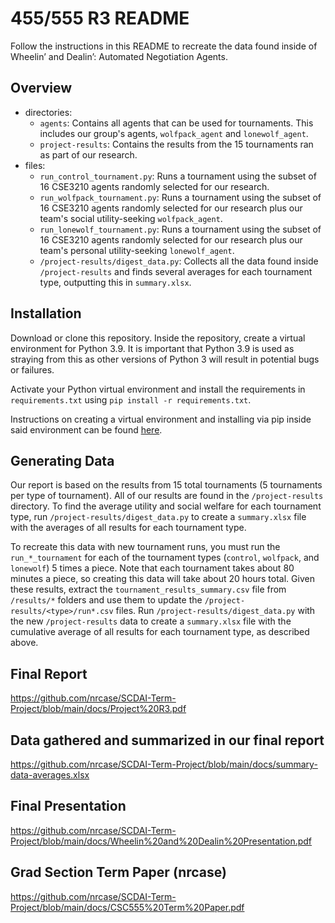 # 455/555 R3 README
Follow the instructions in this README to recreate the data found inside of Wheelin’ and Dealin’: Automated Negotiation Agents.

## Overview
- directories:
    - `agents`: Contains all agents that can be used for tournaments. This includes our group's agents, `wolfpack_agent` and `lonewolf_agent`.
    - `project-results`: Contains the results from the 15 tournaments ran as part of our research.
- files:
    - `run_control_tournament.py`: Runs a tournament using the subset of 16 CSE3210 agents randomly selected for our research. 
    - `run_wolfpack_tournament.py`: Runs a tournament using the subset of 16 CSE3210 agents randomly selected for our research plus our team's social utility-seeking `wolfpack_agent`.  
    - `run_lonewolf_tournament.py`: Runs a tournament using the subset of 16 CSE3210 agents randomly selected for our research plus our team's personal utility-seeking `lonewolf_agent`. 
    - `/project-results/digest_data.py`: Collects all the data found inside `/project-results` and finds several averages for each tournament type, outputting this in `summary.xlsx`.

## Installation
Download or clone this repository. Inside the repository, create a virtual environment for Python 3.9. It is important that Python 3.9 is used as straying from this as other versions of Python 3 will result in potential bugs or failures.

Activate your Python virtual environment and install the requirements in `requirements.txt` using `pip install -r requirements.txt`.

Instructions on creating a virtual environment and installing via pip inside said environment can be found [here](https://packaging.python.org/en/latest/guides/installing-using-pip-and-virtual-environments/#creating-a-virtual-environment).

## Generating Data
Our report is based on the results from 15 total tournaments (5 tournaments per type of tournament). All of our results are found in the `/project-results` directory. To find the average utility and social welfare for each tournament type, run `/project-results/digest_data.py` to create a `summary.xlsx` file with the averages of all results for each tournament type.

To recreate this data with new tournament runs, you must run the `run_*_tournament` for each of the tournament types (`control`, `wolfpack`, and `lonewolf`) 5 times a piece. Note that each tournament takes about 80 minutes a piece, so creating this data will take about 20 hours total. Given these results, extract the `tournament_results_summary.csv` file from `/results/*` folders and use them to update the `/project-results/<type>/run*.csv` files. Run `/project-results/digest_data.py` with the new `/project-results` data to create a `summary.xlsx` file with the cumulative average of all results for each tournament type, as described above.

## Final Report
https://github.com/nrcase/SCDAI-Term-Project/blob/main/docs/Project%20R3.pdf

## Data gathered and summarized in our final report
https://github.com/nrcase/SCDAI-Term-Project/blob/main/docs/summary-data-averages.xlsx

## Final Presentation 
https://github.com/nrcase/SCDAI-Term-Project/blob/main/docs/Wheelin%20and%20Dealin%20Presentation.pdf

## Grad Section Term Paper (nrcase)
https://github.com/nrcase/SCDAI-Term-Project/blob/main/docs/CSC555%20Term%20Paper.pdf
